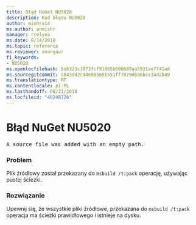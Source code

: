 ```yaml
---
title: Błąd NuGet NU5020
description: Kod błędu NU5020
author: mishra14
ms.author: anmishr
manager: rrelyea
ms.date: 8/14/2018
ms.topic: reference
ms.reviewer: anangaur
f1_keywords:
- NU5020
ms.openlocfilehash: 6a6323c3873fcf91065b600680aa5931ae7741a0
ms.sourcegitcommit: c643dd2c44e085601551ff7079d696bcc3ad2b49
ms.translationtype: MT
ms.contentlocale: pl-PL
ms.lasthandoff: 08/21/2018
ms.locfileid: "40248726"
---
```

# <a name="nuget-error-nu5020"></a>Błąd NuGet NU5020
<pre>A source file was added with an empty path.</pre>

### <a name="issue"></a>Problem

Plik źródłowy został przekazany do `msbuild /t:pack` operację, używając pustej ścieżki.


### <a name="solution"></a>Rozwiązanie

Upewnij się, że wszystkie pliki źródłowe, przekazana do `msbuild /t:pack` operacja ma ścieżki prawidłowego i istnieje na dysku.

